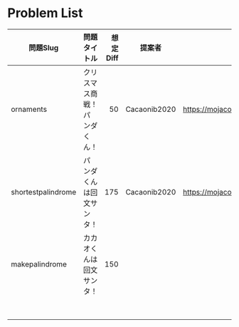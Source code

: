 # Problem List

| 問題Slug | 問題タイトル | 想定Diff | 提案者 | 問題ページ(Upload済であれば) |
| - | - | -: | - | - |
| ornaments | クリスマス商戦！パンダくん！ | 50 | Cacaonib2020 | https://mojacoder.app/users/CacaoNiB/problems/ornaments |
| shortestpalindrome | パンダくんは回文サンタ！ | 175 | Cacaonib2020 | https://mojacoder.app/users/CacaoNiB/problems/shortestpalindrome |
| makepalindrome | カカオくんは回文サンタ！ | 150 |  |  |
|  |  |  |  |  |
|  |  |  |  |  |
|  |  |  |  |  |
|  |  |  |  |  |
|  |  |  |  |  |
|  |  |  |  |  |
|  |  |  |  |  |
|  |  |  |  |  |